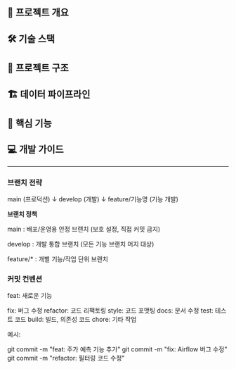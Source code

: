## 🎯 프로젝트 개요
## 🛠 기술 스택
## 📁 프로젝트 구조
## 🏗 데이터 파이프라인
## 🚀 핵심 기능
## 💻 개발 가이드

---

### 브랜치 전략

main (프로덕션)
↓
develop (개발)
↓
feature/기능명 (기능 개발)

**브랜치 정책**

main : 배포/운영용 안정 브랜치 (보호 설정, 직접 커밋 금지)

develop : 개발 통합 브랜치 (모든 기능 브랜치 머지 대상)

feature/* : 개별 기능/작업 단위 브랜치

### 커밋 컨벤션

feat: 새로운 기능

fix: 버그 수정
refactor: 코드 리팩토링
style: 코드 포맷팅
docs: 문서 수정
test: 테스트 코드
build: 빌드, 의존성 코드
chore: 기타 작업

예시:

git commit -m "feat: 주가 예측 기능 추가"
git commit -m "fix:  Airflow 버그 수정"
git commit -m "refactor: 필터링 코드 수정"






